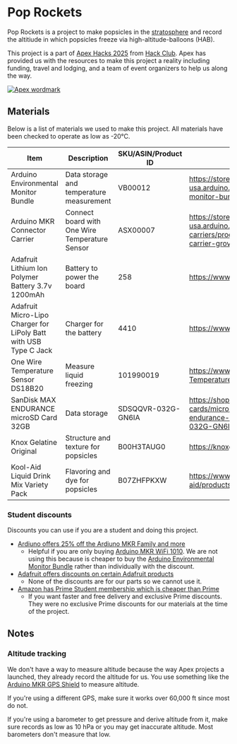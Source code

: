# Pop Rockets

Pop Rockets is a project to make popsicles in the [stratosphere](https://en.wikipedia.org/wiki/Stratosphere) and record the altitiude in which popsicles freeze via high-altitude-balloons (HAB).

This project is a part of [Apex Hacks 2025](https://apex.hackclub.com) from [Hack Club](https://hackclub.com). Apex has provided us with the resources to make this project a reality including funding, travel and lodging, and a team of event organizers to help us along the way.

[![Apex wordmark](https://apex.hackclub.com/_astro/wordmark.D2ClV-3K_TMzl.webp)](https://apex.hackclub.com)

## Materials

Below is a list of materials we used to make this project. All materials have been checked to operate as low as -20°C.

| Item                                                             | Description                                    | SKU/ASIN/Product ID | Manufacturer Link                                                                                                       | Amazon Link                          |
| ---------------------------------------------------------------- | ---------------------------------------------- | ------------------- | ----------------------------------------------------------------------------------------------------------------------- | ------------------------------------ |
| Arduino Environmental Monitor Bundle                             | Data storage and temperature measurement       | VB00012             | https://store-usa.arduino.cc/products/environmental-monitor-bundle                                                      | https://www.amazon.com/dp/B0B39S11K1 |
| Arduino MKR Connector Carrier                                    | Connect board with One Wire Temperature Sensor | ASX00007            | https://store-usa.arduino.cc/collections/shields-carriers/products/arduino-mkr-connector-carrier-grove-compatible       | https://www.amazon.com/dp/B07JKVW8XT |
| Adafruit Lithium Ion Polymer Battery 3.7v 1200mAh                | Battery to power the board                     | 258                 | https://www.adafruit.com/product/258                                                                                    | https://www.amazon.com/dp/B00J2QET64 |
| Adafruit Micro-Lipo Charger for LiPoly Batt with USB Type C Jack | Charger for the battery                        | 4410                | https://www.adafruit.com/product/4410                                                                                   | https://www.amazon.com/dp/B08168GWVJ |
| One Wire Temperature Sensor DS18B20                              | Measure liquid freezing                        | 101990019           | https://www.seeedstudio.com/One-Wire-Temperature-Sensor-p-1235.html                                                     |                                      |
| SanDisk MAX ENDURANCE microSD Card 32GB                          | Data storage                                   | SDSQQVR-032G-GN6IA  | https://shop.sandisk.com/products/memory-cards/microsd-cards/sandisk-max-endurance-uhs-i-microsd?sku=SDSQQVR-032G-GN6IA | https://www.amazon.com/dp/B084CJLNM4 |
| Knox Gelatine Original                                           | Structure and texture for popsicles            | B00H3TAUG0          | https://knoxgelatine.com                                                                                                | https://www.amazon.com/dp/B00H3TAUG0 |
| Kool-Aid Liquid Drink Mix Variety Pack                           | Flavoring and dye for popsicles                | B07ZHFPKXW          | https://www.kraftheinz.com/kool-aid/products/00043000005743                                                             | https://www.amazon.com/dp/B07ZHFPKXW |

### Student discounts

Discounts you can use if you are a student and doing this project.

- [Ardiuno offers 25% off the Ardiuno MKR Family and more](https://www.arduino.cc/education/github-students)
  - Helpful if you are only buying [Arduino MKR WiFi 1010](https://store.arduino.cc/products/arduino-mkr-wifi-1010). We are not using this because is cheaper to buy the [Arduino Environmental Monitor Bundle](https://store-usa.arduino.cc/products/environmental-monitor-bundle) rather than individually with the discount.
- [Adafruit offers discounts on certain Adafruit products](https://www.adafruit.com/github-students)
  - None of the discounts are for our parts so we cannot use it.
- [Amazon has Prime Student membership which is cheaper than Prime](https://www.amazon.com/joinstudent)
  - If you want faster and free delivery and exclusive Prime discounts. They were no exclusive Prime discounts for our materials at the time of the project.

## Notes

### Altitude tracking

We don't have a way to measure altitude because the way Apex projects a launched, they already record the altitude for us. You use something like the [Arduino MKR GPS Shield](https://store.arduino.cc/products/arduino-mkr-gps-shield) to measure altitude.

If you're using a different GPS, make sure it works over 60,000 ft since most do not.

If you're using a barometer to get pressure and derive altitude from it, make sure records as low as 10 hPa or you may get inaccurate altitude. Most barometers don't measure that low.
